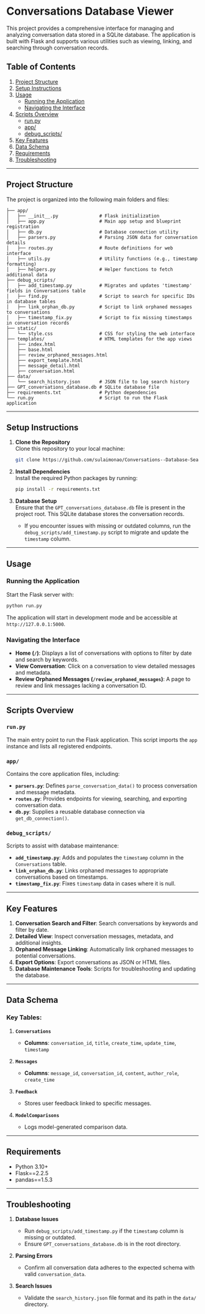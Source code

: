 # Conversations Database Viewer

This project provides a comprehensive interface for managing and analyzing conversation data stored in a SQLite database. The application is built with Flask and supports various utilities such as viewing, linking, and searching through conversation records.

## Table of Contents

1. [Project Structure](#project-structure)
2. [Setup Instructions](#setup-instructions)
3. [Usage](#usage)
   - [Running the Application](#running-the-application)
   - [Navigating the Interface](#navigating-the-interface)
4. [Scripts Overview](#scripts-overview)
   - [run.py](#runpy)
   - [app/](#app)
   - [debug_scripts/](#debug_scripts)
5. [Key Features](#key-features)
6. [Data Schema](#data-schema)
7. [Requirements](#requirements)
8. [Troubleshooting](#troubleshooting)

---

## Project Structure

The project is organized into the following main folders and files:

```plaintext
├── app/
│   ├── __init__.py               # Flask initialization
│   ├── app.py                    # Main app setup and blueprint registration
│   ├── db.py                     # Database connection utility
│   ├── parsers.py                # Parsing JSON data for conversation details
│   ├── routes.py                 # Route definitions for web interface
│   ├── utils.py                  # Utility functions (e.g., timestamp formatting)
│   ├── helpers.py                # Helper functions to fetch additional data
├── debug_scripts/
│   ├── add_timestamp.py          # Migrates and updates 'timestamp' fields in Conversations table
│   ├── find.py                   # Script to search for specific IDs in database tables
│   ├── link_orphan_db.py         # Script to link orphaned messages to conversations
│   ├── timestamp_fix.py          # Script to fix missing timestamps in conversation records
├── static/
│   └── style.css                 # CSS for styling the web interface
├── templates/                    # HTML templates for the app views
│   ├── index.html
│   ├── base.html
│   ├── review_orphaned_messages.html
│   ├── export_template.html
│   ├── message_detail.html
│   ├── conversation.html
├── data/
│   └── search_history.json       # JSON file to log search history
├── GPT_conversations_database.db # SQLite database file 
├── requirements.txt              # Python dependencies
└── run.py                        # Script to run the Flask application
```

---

## Setup Instructions

1. **Clone the Repository**  
   Clone this repository to your local machine:
   ```bash
   git clone https://github.com/sulaimonao/Conversations--Database-Search-App.git
   ```

2. **Install Dependencies**  
   Install the required Python packages by running:
   ```bash
   pip install -r requirements.txt
   ```

3. **Database Setup**  
   Ensure that the `GPT_conversations_database.db` file is present in the project root. This SQLite database stores the conversation records.

   - If you encounter issues with missing or outdated columns, run the `debug_scripts/add_timestamp.py` script to migrate and update the `timestamp` column.

---

## Usage

### Running the Application

Start the Flask server with:

```bash
python run.py
```

The application will start in development mode and be accessible at `http://127.0.0.1:5000`.

### Navigating the Interface

- **Home (`/`)**: Displays a list of conversations with options to filter by date and search by keywords.
- **View Conversation**: Click on a conversation to view detailed messages and metadata.
- **Review Orphaned Messages (`/review_orphaned_messages`)**: A page to review and link messages lacking a conversation ID.

---

## Scripts Overview

### `run.py`

The main entry point to run the Flask application. This script imports the `app` instance and lists all registered endpoints.

### `app/`

Contains the core application files, including:

- **`parsers.py`**: Defines `parse_conversation_data()` to process conversation and message metadata.
- **`routes.py`**: Provides endpoints for viewing, searching, and exporting conversation data.
- **`db.py`**: Supplies a reusable database connection via `get_db_connection()`.

### `debug_scripts/`

Scripts to assist with database maintenance:

- **`add_timestamp.py`**: Adds and populates the `timestamp` column in the `Conversations` table.
- **`link_orphan_db.py`**: Links orphaned messages to appropriate conversations based on timestamps.
- **`timestamp_fix.py`**: Fixes `timestamp` data in cases where it is null.

---

## Key Features

1. **Conversation Search and Filter**: Search conversations by keywords and filter by date.
2. **Detailed View**: Inspect conversation messages, metadata, and additional insights.
3. **Orphaned Message Linking**: Automatically link orphaned messages to potential conversations.
4. **Export Options**: Export conversations as JSON or HTML files.
5. **Database Maintenance Tools**: Scripts for troubleshooting and updating the database.

---

## Data Schema

### Key Tables:

1. **`Conversations`**
   - **Columns**: `conversation_id`, `title`, `create_time`, `update_time`, `timestamp`

2. **`Messages`**
   - **Columns**: `message_id`, `conversation_id`, `content`, `author_role`, `create_time`

3. **`Feedback`**
   - Stores user feedback linked to specific messages.

4. **`ModelComparisons`**
   - Logs model-generated comparison data.

---

## Requirements

- Python 3.10+
- Flask==2.2.5
- pandas==1.5.3

---

## Troubleshooting

1. **Database Issues**
   - Run `debug_scripts/add_timestamp.py` if the `timestamp` column is missing or outdated.
   - Ensure `GPT_conversations_database.db` is in the root directory.

2. **Parsing Errors**
   - Confirm all conversation data adheres to the expected schema with valid `conversation_data`.

3. **Search Issues**
   - Validate the `search_history.json` file format and its path in the `data/` directory.